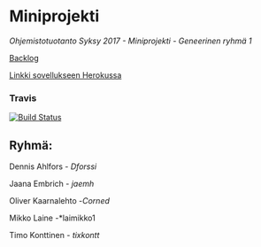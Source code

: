 # Miniprojekti
_Ohjemistotuotanto Syksy 2017 - Miniprojekti - Geneerinen ryhmä 1_

[Backlog](https://docs.google.com/spreadsheets/d/1J0VOMOy0Ss3T3Ywq5ZDuwMiCbGqYshBwwUBn-Ye1sZk/edit?usp=sharing)

[Linkki sovellukseen Herokussa](http://miniprojekti.herokuapp.com/)

### Travis

[![Build Status](https://travis-ci.org/Dforssi/Miniprojekti.svg?branch=master)](https://travis-ci.org/Dforssi/Miniprojekti)


## Ryhmä:
Dennis Ahlfors - *Dforssi*

Jaana Embrich - *jaemh*

Oliver Kaarnalehto -*Corned*

Mikko Laine -*laimikko1

Timo Konttinen - *tixkontt*


